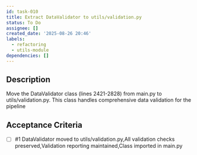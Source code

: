 ```yaml
---
id: task-010
title: Extract DataValidator to utils/validation.py
status: To Do
assignee: []
created_date: '2025-08-26 20:46'
labels:
  - refactoring
  - utils-module
dependencies: []
---
```


## Description

Move the DataValidator class (lines 2421-2828) from main.py to utils/validation.py. This class handles comprehensive data validation for the pipeline

## Acceptance Criteria
<!-- AC:BEGIN -->
- [ ] #1 DataValidator moved to utils/validation.py,All validation checks preserved,Validation reporting maintained,Class imported in main.py
<!-- AC:END -->
